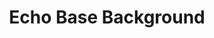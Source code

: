 ---
component_id: echobase
title: "Echo Base Background"
authors: 
    - "Allen Newman"
date:
filename: "echobase.zip"
component_type: "voc"
preview: "echobase.mp4"
description: "Sounds from the command center on Hoth."
---